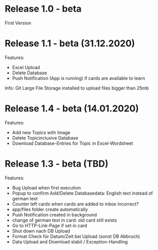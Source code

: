 # Release 1.0 - beta

First Version

# Release 1.1 - beta (31.12.2020)

Features:

- Excel Upload
- Delete Database
- Push Notification (App is running) if cards are available to learn

Info:
Git Large File Storage installed to upload files bigger than 25mb

# Release 1.4 - beta (14.01.2020)

Features:
 - Add new Topics with Image
 - Delete Topicinclusive Database
 - Download Database-Entries for Topic in Excel-Wordsheet 


# Release 1.3 - beta (TBD)

Features:
- Bug Upload when first execution
- Popup to confirm Add/Delete Databasedata: English text instead of german text
- Counter left cards when cards are added to inbox incorrect? 
- app/files folder create automatically 
- Push Notification created in background 
- change of german text in card: old card still exists 
- Go to HTTP-Link-Page if set in card
- Shut down nach DB Upload
- Format Check für Datum/Zeit bei Upload (sonst DB Abbruch)
- Data Upload and Download stabil / Exception-Handling
